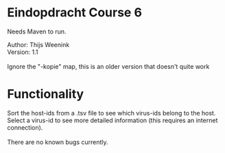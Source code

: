 # Eindopdracht Course 6
Needs Maven to run.

Author: Thijs Weenink <br>
Version: 1.1<br>
<br>
Ignore the "-kopie" map, this is an older version that doesn't quite work

# Functionality
Sort the host-ids from a .tsv file to see which virus-ids belong to the host.<br>
Select a virus-id to see more detailed information (this requires an internet connection).<br>
<br>
There are no known bugs currently.
